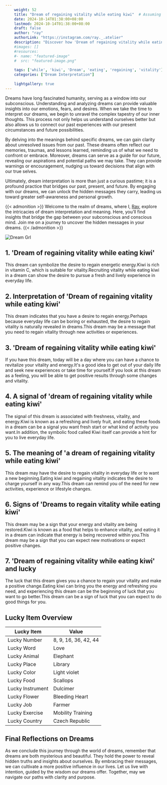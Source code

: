 ```yaml
---
    weight: 52
    title: "Dream of regaining vitality while eating kiwi"  # Assuming 'title' column exists
    date: 2024-10-14T01:38:00+08:00
    lastmod: 2024-10-14T01:38:00+08:00
    draft: false
    author: "ray"
    authorLink: "https://instagram.com/ray._.atelier"
    description: "Discover how 'Dream of regaining vitality while eating kiwi' can interpret your future and uncover its significant meanings in your life."
    #images: []
    #resources:
    #- name: "featured-image"
    #  src: "featured-image.png"
    
    tags: ['while', 'kiwi', 'Dream', 'eating', 'regaining', 'vitality']
    categories: ["Dream Interpretation"]
    
    lightgallery: true
---
```

    
Dreams have long fascinated humanity, serving as a window into our subconscious. Understanding and analyzing dreams can provide valuable insights into our emotions, fears, and desires. When we take the time to interpret our dreams, we begin to unravel the complex tapestry of our inner thoughts. This process not only helps us understand ourselves better but also allows us to connect our past experiences with our present circumstances and future possibilities.

By delving into the meanings behind specific dreams, we can gain clarity about unresolved issues from our past. These dreams often reflect our memories, traumas, and lessons learned, reminding us of what we need to confront or embrace. Moreover, dreams can serve as a guide for our future, revealing our aspirations and potential paths we may take. They can provide warnings or encouragement, nudging us toward decisions that align with our true selves.

Ultimately, dream interpretation is more than just a curious pastime; it is a profound practice that bridges our past, present, and future. By engaging with our dreams, we can unlock the hidden messages they carry, leading us toward greater self-awareness and personal growth.

{{< admonition >}}
Welcome to the realm of dreams, where I, [Ray](https://instagram.com/ray._.atelier), explore the intricacies of dream interpretation and meaning. Here, you’ll find insights that bridge the gap between your subconscious and conscious mind. Join me on a journey to uncover the hidden messages in your dreams.
{{< /admonition >}}

![Dream Grl](https://cdn.pixabay.com/photo/2017/11/02/03/35/gothic-2910057_1280.jpg "Dream Grl")

## 1. 'Dream of regaining vitality while eating kiwi'
This dream can symbolize the desire to regain energetic energy.Kiwi is rich in vitamin C, which is suitable for vitality.Recruiting vitality while eating kiwi in a dream can show the desire to pursue a fresh and lively experience in everyday life.

## 2. Interpretation of 'Dream of regaining vitality while eating kiwi'
This dream indicates that you have a desire to regain energy.Perhaps because everyday life can be boring or exhausted, the desire to regain vitality is naturally revealed in dreams.This dream may be a message that you need to regain vitality through new activities or experiences.

## 3. 'Dream of regaining vitality while eating kiwi'
If you have this dream, today will be a day where you can have a chance to revitalize your vitality and energy.It's a good idea to get out of your daily life and seek new experiences or take time for yourself.If you look at this dream as a feeling, you will be able to get positive results through some changes and vitality.

## 4. A signal of 'dream of regaining vitality while eating kiwi'
The signal of this dream is associated with freshness, vitality, and energy.Kiwi is known as a refreshing and lively fruit, and eating these foods in a dream can be a signal you want fresh start or what kind of activity you want.In addition, the symbolic food called Kiwi itself can provide a hint for you to live everyday life.

## 5. The meaning of 'a dream of regaining vitality while eating kiwi'
This dream may have the desire to regain vitality in everyday life or to want a new beginning.Eating kiwi and regaining vitality indicates the desire to charge yourself in any way.This dream can remind you of the need for new activities, experience or lifestyle changes.

## 6. Signs of 'Dreams to regain vitality while eating kiwi'
This dream may be a sign that your energy and vitality are being restored.Kiwi is known as a food that helps to enhance vitality, and eating it in a dream can indicate that energy is being recovered within you.This dream may be a sign that you can expect new motivations or expect positive changes.

## 7. 'Dream of regaining vitality while eating kiwi' and lucky
The luck that this dream gives you a chance to regain your vitality and make a positive change.Eating kiwi can bring you the energy and refreshing you need, and experiencing this dream can be the beginning of luck that you want to go better.This dream can be a sign of luck that you can expect to do good things for you.

## Lucky Item Overview
| Lucky Item          | Value              |
|---------------|--------------------|
| Lucky Number        | 8, 9, 16, 36, 42, 44  |
| Lucky Word          | Love |
| Lucky Animal        | Elephant |
| Lucky Place         | Library     |
| Lucky Color         | Light violet     |
| Lucky Food          | Scallops      |
| Lucky Instrument    | Dulcimer |
| Lucky Flower        | Bleeding Heart    |
| Lucky Job           | Farmer       |
| Lucky Exercise      | Mobility Training  |
| Lucky Country       | Czech Republic    |


##  Final Reflections on Dreams

As we conclude this journey through the world of dreams, remember that dreams are both mysterious and beautiful. They hold the power to reveal hidden truths and insights about ourselves. By embracing their messages, we can cultivate a more positive influence in our lives. Let us live with intention, guided by the wisdom our dreams offer. Together, may we navigate our paths with clarity and purpose.
